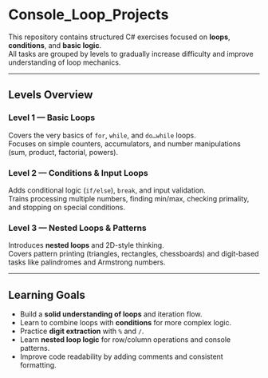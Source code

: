 # Console_Loop_Projects

This repository contains structured C# exercises focused on **loops**, **conditions**, and **basic logic**.  
All tasks are grouped by levels to gradually increase difficulty and improve understanding of loop mechanics.

---

## Levels Overview

### Level 1 — Basic Loops
Covers the very basics of `for`, `while`, and `do…while` loops.  
Focuses on simple counters, accumulators, and number manipulations (sum, product, factorial, powers).

### Level 2 — Conditions & Input Loops
Adds conditional logic (`if/else`), `break`, and input validation.  
Trains processing multiple numbers, finding min/max, checking primality, and stopping on special conditions.

### Level 3 — Nested Loops & Patterns
Introduces **nested loops** and 2D-style thinking.  
Covers pattern printing (triangles, rectangles, chessboards) and digit-based tasks like palindromes and Armstrong numbers.

---

## Learning Goals

- Build a **solid understanding of loops** and iteration flow.
- Learn to combine loops with **conditions** for more complex logic.
- Practice **digit extraction** with `%` and `/`.
- Learn **nested loop logic** for row/column operations and console patterns.
- Improve code readability by adding comments and consistent formatting.
